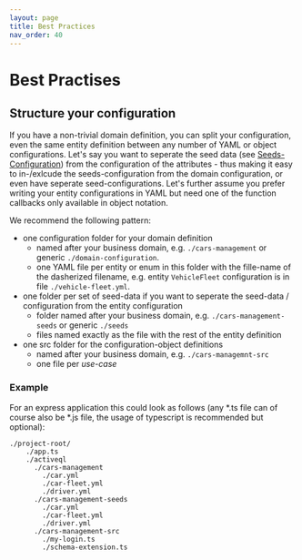 ```yaml
---
layout: page
title: Best Practices
nav_order: 40
---
```


# Best Practises

## Structure your configuration 

If you have a non-trivial domain definition, you can split your configuration, even the same entity definition 
between any number of YAML or object configurations. 
Let's say you want to seperate the seed data (see [Seeds-Configuration](./seeds-configuration.md)) 
from the configuration of the attributes - thus making it easy to in-/exlcude the seeds-configuration from the domain configuration, or even have seperate seed-configurations.
Let's further assume you prefer writing your entity configurations in YAML but need one of the function callbacks
only available in object notation. 

We recommend the following pattern: 

  * one configuration folder for your domain definition
    * named after your business domain, e.g. `./cars-management` or generic `./domain-configuration`.
    * one YAML file per entity or enum in this folder with the fille-name of the dasherized filename, e.g. entity
    `VehicleFleet` configuration is in file `./vehicle-fleet.yml`. 
  * one folder per set of seed-data if you want to seperate the seed-data / configuration from the 
    entity configuration  
    * folder named after your business domain, e.g. `./cars-management-seeds` or generic `./seeds`
    * files named exactly as the file with the rest of the entity definition
  * one src folder for the configuration-object definitions
    * named after your business domain, e.g. `./cars-managemnt-src`
    * one file per _use-case_  


### Example

For an express application this could look as follows (any *.ts file can of course also be *.js file, the usage
of typescript is recommended but optional): 

```
./project-root/
    ./app.ts
    ./activeql
      ./cars-management
        ./car.yml
        ./car-fleet.yml
        ./driver.yml
      ./cars-management-seeds
        ./car.yml
        ./car-fleet.yml
        ./driver.yml
      ./cars-management-src
        ./my-login.ts
        ./schema-extension.ts
```

